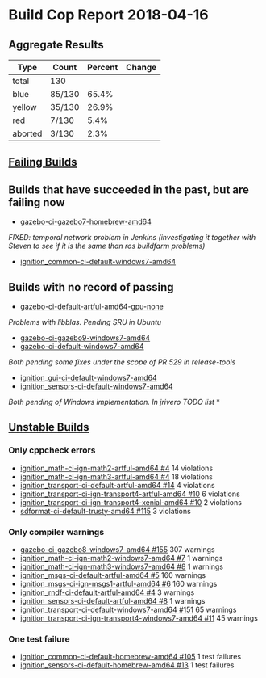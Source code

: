 # Build Cop Report 2018-04-16

## Aggregate Results
| Type | Count | Percent | Change |
|--|--|--|--|
| total | 130 | |  |
| blue | 85/130 | 65.4% |  |
| yellow | 35/130 | 26.9% |  |
| red | 7/130 | 5.4% |  |
| aborted | 3/130 | 2.3% |  |

## [Failing Builds](https://build.osrfoundation.org/view/main/view/BuildCopFail/)

## Builds that have succeeded in the past, but are failing now

* [gazebo-ci-gazebo7-homebrew-amd64](https://build.osrfoundation.org/job/gazebo-ci-gazebo7-homebrew-amd64)

*FIXED: temporal network problem in Jenkins (investigating it together with Steven to see if it is the same than ros buildfarm problems)*

* [ignition_common-ci-default-windows7-amd64](https://build.osrfoundation.org/job/ignition_common-ci-default-windows7-amd64)

## Builds with no record of passing
* [gazebo-ci-default-artful-amd64-gpu-none](https://build.osrfoundation.org/job/gazebo-ci-default-artful-amd64-gpu-none)

*Problems with libblas. Pending SRU in Ubuntu*

* [gazebo-ci-gazebo9-windows7-amd64](https://build.osrfoundation.org/job/gazebo-ci-gazebo9-windows7-amd64)
* [gazebo-ci-default-windows7-amd64](https://build.osrfoundation.org/job/gazebo-ci-default-windows7-amd64)

*Both pending some fixes under the scope of PR 529 in release-tools*

* [ignition_gui-ci-default-windows7-amd64](https://build.osrfoundation.org/job/ignition_gui-ci-default-windows7-amd64)
* [ignition_sensors-ci-default-windows7-amd64](https://build.osrfoundation.org/job/ignition_sensors-ci-default-windows7-amd64)

*Both pending of Windows implementation. In jrivero TODO list* *

## [Unstable Builds](https://build.osrfoundation.org/view/main/view/BuildCopFail/)

### Only cppcheck errors

* [ignition_math-ci-ign-math2-artful-amd64 #4](https://build.osrfoundation.org/job/ignition_math-ci-ign-math2-artful-amd64/4) 14 violations
* [ignition_math-ci-ign-math3-artful-amd64 #4](https://build.osrfoundation.org/job/ignition_math-ci-ign-math3-artful-amd64/4) 18 violations
* [ignition_transport-ci-default-artful-amd64 #14](https://build.osrfoundation.org/job/ignition_transport-ci-default-artful-amd64/14) 4 violations
* [ignition_transport-ci-ign-transport4-artful-amd64 #10](https://build.osrfoundation.org/job/ignition_transport-ci-ign-transport4-artful-amd64/10) 6 violations
* [ignition_transport-ci-ign-transport4-xenial-amd64 #10](https://build.osrfoundation.org/job/ignition_transport-ci-ign-transport4-xenial-amd64/10) 2 violations
* [sdformat-ci-default-trusty-amd64 #115](https://build.osrfoundation.org/job/sdformat-ci-default-trusty-amd64/115) 3 violations

### Only compiler warnings

* [gazebo-ci-gazebo8-windows7-amd64 #155](https://build.osrfoundation.org/job/gazebo-ci-gazebo8-windows7-amd64/155) 307 warnings
* [ignition_math-ci-ign-math2-windows7-amd64 #7](https://build.osrfoundation.org/job/ignition_math-ci-ign-math2-windows7-amd64/7) 1 warnings
* [ignition_math-ci-ign-math3-windows7-amd64 #8](https://build.osrfoundation.org/job/ignition_math-ci-ign-math3-windows7-amd64/8) 1 warnings
* [ignition_msgs-ci-default-artful-amd64 #5](https://build.osrfoundation.org/job/ignition_msgs-ci-default-artful-amd64/5) 160 warnings
* [ignition_msgs-ci-ign-msgs1-artful-amd64 #6](https://build.osrfoundation.org/job/ignition_msgs-ci-ign-msgs1-artful-amd64/6) 160 warnings
* [ignition_rndf-ci-default-artful-amd64 #4](https://build.osrfoundation.org/job/ignition_rndf-ci-default-artful-amd64/4) 3 warnings
* [ignition_sensors-ci-default-artful-amd64 #8](https://build.osrfoundation.org/job/ignition_sensors-ci-default-artful-amd64/8) 1 warnings
* [ignition_transport-ci-default-windows7-amd64 #151](https://build.osrfoundation.org/job/ignition_transport-ci-default-windows7-amd64/151) 65 warnings
* [ignition_transport-ci-ign-transport4-windows7-amd64 #11](https://build.osrfoundation.org/job/ignition_transport-ci-ign-transport4-windows7-amd64/11) 45 warnings
### One test failure

* [ignition_common-ci-default-homebrew-amd64 #105](https://build.osrfoundation.org/job/ignition_common-ci-default-homebrew-amd64/105) 1 test failures
* [ignition_sensors-ci-default-homebrew-amd64 #13](https://build.osrfoundation.org/job/ignition_sensors-ci-default-homebrew-amd64/13) 1 test failures